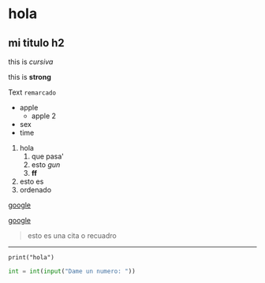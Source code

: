 # hola
## mi titulo h2
<!---"Para los headers se usa #"-->

<!---"Para los headers se usa #"-->

this is *cursiva*
<!---"Para los headers se usa #"-->
this is **strong**

Text ``remarcado``

* apple
  * apple 2
* sex
* time

1. hola
   1. que pasa'
   2. esto *gun*
   3. **ff**
2. esto es 
3. ordenado

[google](https://www.google.es/)

[google](https://www.google.es/ "chupala perrin")

> esto es una cita o recuadro

---
`
print("hola")
`

```python
int = int(input("Dame un numero: "))
```


